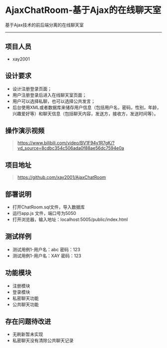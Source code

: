 # AjaxChatRoom-基于Ajax的在线聊天室
基于Ajax技术的前后端分离的在线聊天室

------

## 项目人员

- xay2001

## 设计要求

-  设计注册登录页面；
-  用户注册登录后进入在线聊天室页面；
- 用户可以选择私聊，也可以选择公共发言；
- 后台使用XML或者数据库来储存用户信息（包括用户名，密码，性别，年龄，兴趣爱好等）和聊天信息（包括聊天内容，发送方，接收方，发送时间等）。

## 操作演示视频

> https://www.bilibili.com/video/BV1F94y1R7gK/?vd_source=8cdbc354c506ada0f88ae56dc7594e0a

## 项目地址

> https://github.com/xay2001/AjaxChatRoom

## 部署说明

- 打开ChatRoom.sql文件，导入数据库
- 运行app.js 文件，端口号为5050
- 打开浏览器，输入地址：localhost:5005/public/index.html

## 测试样例

- 测试用例1-用户名：abc 密码：123
- 测试用例1-用户名：XAY 密码：123

## 功能模块

- 注册模块
- 登录模块
- 私密聊天功能
- 公共聊天功能

## 存在问题待改进

- 无刷新暂未实现
- 私密聊天没有清除公共聊天记录

